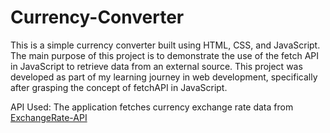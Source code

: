 # Currency-Converter
This is a simple currency converter built using HTML, CSS, and JavaScript. The main purpose of this project is to demonstrate the use of the fetch API in JavaScript to retrieve data from an external source. This project was developed as part of my learning journey in web development, specifically after grasping the concept of fetchAPI in JavaScript.

API Used:
The application fetches currency exchange rate data from [ExchangeRate-API](https://www.exchangerate-api.com/)